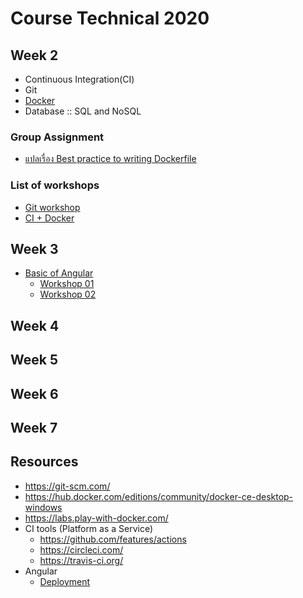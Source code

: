 # Course Technical 2020

## Week 2
* Continuous Integration(CI)
* Git
* [Docker](https://github.com/up1/course-introduction-docker)
* Database :: SQL and NoSQL


### Group Assignment
* [แปลเรื่อง Best practice to writing Dockerfile](https://github.com/up1/translate-dockerfile-01)
### List of workshops
* [Git workshop](https://github.com/up1/workshop-git-2020)
* [CI + Docker](https://github.com/up1/workshop-ci)

## Week 3
* [Basic of Angular](https://github.com/up1/course-technical-2020/tree/master/angular)
   * [Workshop 01](https://github.com/up1/angular-workshop-01)
   * [Workshop 02](https://github.com/up1/angular-workshop-02)
## Week 4
## Week 5
## Week 6
## Week 7

## Resources
* https://git-scm.com/
* https://hub.docker.com/editions/community/docker-ce-desktop-windows
* https://labs.play-with-docker.com/
* CI tools (Platform as a Service)
  * https://github.com/features/actions
  * https://circleci.com/
  * https://travis-ci.org/
* Angular
  * [Deployment](https://angular.io/guide/deployment#deploy-to-github-pages)
